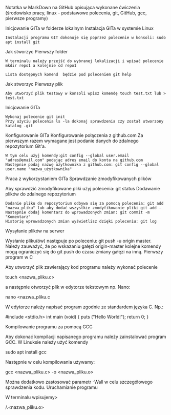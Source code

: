 Notatka w MarkDown na GitHub opisująca wykonane ćwiczenia (środowisko pracy, linux - podstawowe polecenia, git, GitHub, gcc, pierwsze programy)

Inicjowanie GITa w folderze lokalnym
Instalacja GITa w systemie Linux

    Instalacji programu GIT dokonuje się poprzez polecenie w konsoli: sudo apt install git

Jak stworzyc Pierwszy folder

    W terminalu należy przejść do wybranej lokalizacji i wpisać polecenie mkdir repo1 a kolejnie cd repo1

    Lista dostępnych komend  będzie pod poleceniem git help

Jak stworzyc Pierwszy plik

    Aby utworzyć plik testowy w konsoli wpisz komendę touch test.txt lub > test.txt

Inicjowanie GITa

    Wykonaj polecenie git init
    Przy użyciu polecenia ls -la dokonaj sprawdzenia czy został utworzony katalog .git

Konfigurowanie GITa
Konfigurowanie połączenia z github.com
Za pierwszym razem wymagane jest podanie danych do zdalnego repozytorium Git'a.

    W tym celu użyj komendy:git config --global user.email "adres@email.com" podając adres email do konta na github.com
    Następnie podaj nazwę użytkownika z github.com: git config --global user.name "nazwa_użytkownika"

Praca z wykorzystaniem GITa
Sprawdzanie zmodyfikowanych plików

Aby sprawdzić zmodyfikowane pliki użyj polecenia: git status
Dodawanie plików do zdalnego repozytorium

    Dodanie pliku do repozytorium odbywa się za pomocą polecenia: git add "nazwa_pliku" lub aby dodać wszystkie zmodyfikowanie pliki git add .
    Następnie dodaj komentarz do wprowadzonych zmian: git commit -m "Komentarz"
    Historię wprowadzonych zmian wyświetlisz dzięki poleceniu: git log

Wysyłanie plików na serwer

Wysłanie pliku(ów) następuje po poleceniu: git push -u origin master. Należy zauważyć, że po wskazaniu gałęzi origin-master kolejne komendy mogą ograniczyć się do git push do czasu zmiany gałęzi na inną.
Pierwszy program w C

Aby utworzyć plik zawierający kod programu należy wykonać polecenie

touch <nazwa_pliku.c>

a następnie otworzyć plik w edytorze tekstowym np. Nano:

nano <nazwa_pliku.c

W edytorze należy napisać program zgodnie ze standardem języka C. Np.:

#include <stdio.h>
int main (void)
{
puts ("Hello World!");
return 0;
}

Kompilowanie programu za pomocą GCC

Aby dokonać kompilacji napisanego programu należy zainstalować program GCC. W Linuksie należy użyć komendy

sudo apt install gcc

Następnie w celu kompilowania używamy:

gcc <nazwa_pliku.c> -o <nazwa_pliku.o>

Można dodatkowo zastosować parametr -Wall w celu szczegółowego sprawdzenia kodu.
Uruchamianie programu

W terminalu wpisujemy>

/.<nazwa_pliku.o>
